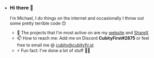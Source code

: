 - ### Hi there 👋

  I'm Michael, I do things on the internet and occasionally I throw out some pretty terrible code 🙃

  - 🔭 The projects that I'm most active on are my [website](https://github.com/CubityFirst/cubityfir.st) and [ShareX](https://getsharex.com/)
  - 📫 How to reach me: Add me on Discord **CubityFirst#2875** or feel free to email me @ cubity@cubityfir.st
  - ⚡ Fun fact: I've done a lot of stuff 🤷‍♀️

  
